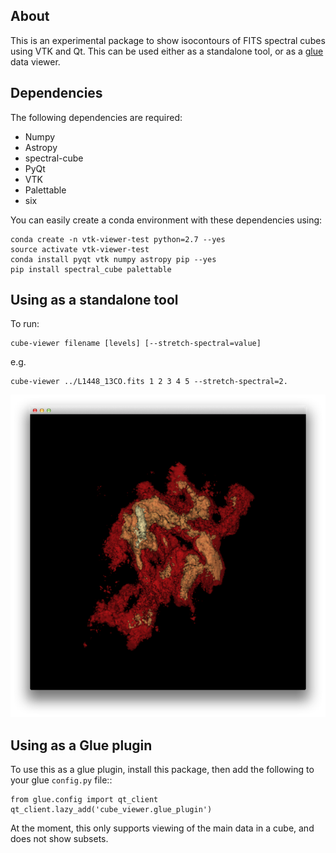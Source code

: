 About
-----

This is an experimental package to show isocontours of FITS spectral cubes using VTK and Qt. This can be used either as a standalone tool, or as a [glue](http://www.glueviz.org) data viewer.

Dependencies
------------

The following dependencies are required:

* Numpy
* Astropy
* spectral-cube
* PyQt
* VTK
* Palettable
* six

You can easily create a conda environment with these dependencies using:

```
conda create -n vtk-viewer-test python=2.7 --yes
source activate vtk-viewer-test
conda install pyqt vtk numpy astropy pip --yes
pip install spectral_cube palettable
```

Using as a standalone tool
--------------------------

To run:

```
cube-viewer filename [levels] [--stretch-spectral=value]
```

e.g.

```
cube-viewer ../L1448_13CO.fits 1 2 3 4 5 --stretch-spectral=2.
```

![screenshot](screenshot.png)

Using as a Glue plugin
----------------------

To use this as a glue plugin, install this package, then add the following to your glue ``config.py`` file::

    from glue.config import qt_client
    qt_client.lazy_add('cube_viewer.glue_plugin')

At the moment, this only supports viewing of the main data in a cube, and does not show subsets.
